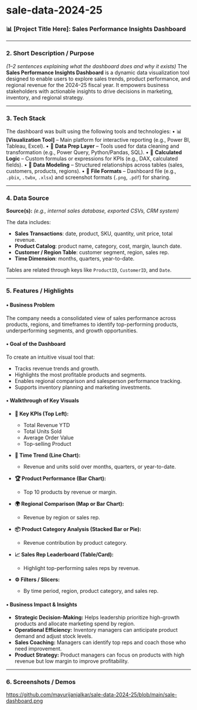# sale-data-2024-25


### 📊 **\[Project Title Here]: Sales Performance Insights Dashboard**

---

### **2. Short Description / Purpose**

*(1–2 sentences explaining what the dashboard does and why it exists)*
The **Sales Performance Insights Dashboard** is a dynamic data visualization tool designed to enable users to explore sales trends, product performance, and regional revenue for the 2024–25 fiscal year. It empowers business stakeholders with actionable insights to drive decisions in marketing, inventory, and regional strategy.

---

### **3. Tech Stack**

The dashboard was built using the following tools and technologies:
• 📊 **\[Visualization Tool]** – Main platform for interactive reporting (e.g., Power BI, Tableau, Excel).
• 🧩 **Data Prep Layer** – Tools used for data cleaning and transformation (e.g., Power Query, Python/Pandas, SQL).
• 🧠 **Calculated Logic** – Custom formulas or expressions for KPIs (e.g., DAX, calculated fields).
• 🧱 **Data Modeling** – Structured relationships across tables (sales, customers, products, regions).
• 📁 **File Formats** – Dashboard file (e.g., `.pbix`, `.twbx`, `.xlsx`) and screenshot formats (`.png`, `.pdf`) for sharing.

---

### **4. Data Source**

**Source(s):** *(e.g., internal sales database, exported CSVs, CRM system)*

The data includes:

* **Sales Transactions**: date, product, SKU, quantity, unit price, total revenue.
* **Product Catalog**: product name, category, cost, margin, launch date.
* **Customer / Region Table**: customer segment, region, sales rep.
* **Time Dimension**: months, quarters, year-to-date.

Tables are related through keys like `ProductID`, `CustomerID`, and `Date`.

---

### **5. Features / Highlights**

#### • **Business Problem**

The company needs a consolidated view of sales performance across products, regions, and timeframes to identify top-performing products, underperforming segments, and growth opportunities.

#### • **Goal of the Dashboard**

To create an intuitive visual tool that:

* Tracks revenue trends and growth.
* Highlights the most profitable products and segments.
* Enables regional comparison and salesperson performance tracking.
* Supports inventory planning and marketing investments.

#### • **Walkthrough of Key Visuals**

* **🔢 Key KPIs (Top Left):**

  * Total Revenue YTD
  * Total Units Sold
  * Average Order Value
  * Top-selling Product
* **📅 Time Trend (Line Chart):**

  * Revenue and units sold over months, quarters, or year-to-date.
* **🏆 Product Performance (Bar Chart):**

  * Top 10 products by revenue or margin.
* **🌍 Regional Comparison (Map or Bar Chart):**

  * Revenue by region or sales rep.
* **📦 Product Category Analysis (Stacked Bar or Pie):**

  * Revenue contribution by product category.
* **📈 Sales Rep Leaderboard (Table/Card):**

  * Highlight top-performing sales reps by revenue.
* **⚙️ Filters / Slicers:**

  * By time period, region, product category, and sales rep.

#### • **Business Impact & Insights**

* **Strategic Decision-Making:** Helps leadership prioritize high-growth products and allocate marketing spend by region.
* **Operational Efficiency:** Inventory managers can anticipate product demand and adjust stock levels.
* **Sales Coaching:** Managers can identify top reps and coach those who need improvement.
* **Product Strategy:** Product managers can focus on products with high revenue but low margin to improve profitability.

---

### **6. Screenshots / Demos**
https://github.com/mayurijanjalkar/sale-data-2024-25/blob/main/sale-dashboard.png



